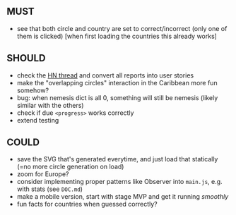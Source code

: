 ## MUST

* see that both circle and country are set to correct/incorrect (only one of them is clicked) [when first loading the countries this already works]

## SHOULD

* check the [HN thread](https://news.ycombinator.com/item?id=36913829) and convert all reports into user stories
* make the "overlapping circles" interaction in the Caribbean more fun somehow?
* bug: when nemesis dict is all 0, something will still be nemesis (likely similar with the others)
* check if due `<progress>` works correctly
* extend testing

## COULD

* save the SVG that's generated everytime, and just load that statically (=no more circle generation on load)
* zoom for Europe?
* consider implementing proper patterns like Observer into `main.js`, e.g. with stats (see `DOC.md`)
* make a mobile version, start with stage MVP and get it running *smoothly*
* fun facts for countries when guessed correctly?

